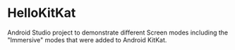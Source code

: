 HelloKitKat
===========

Android Studio project to demonstrate different Screen modes including the "Immersive" modes that were added to Android KitKat.
